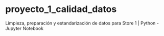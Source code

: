 # proyecto_1_calidad_datos
Limpieza, preparación y estandarización de datos para Store 1  | Python - Jupyter Notebook
